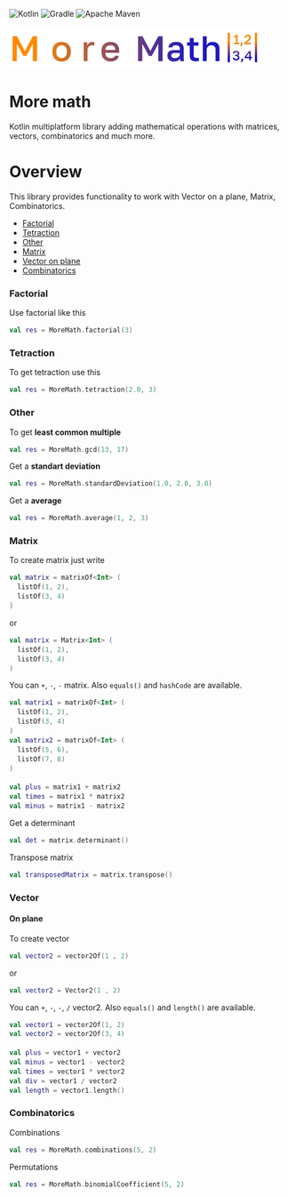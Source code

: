 ![Kotlin](https://img.shields.io/badge/kotlin-%237F52FF.svg?style=for-the-badge&logo=kotlin&logoColor=white)
![Gradle](https://img.shields.io/badge/Gradle-02303A.svg?style=for-the-badge&logo=Gradle&logoColor=white)
![Apache Maven](https://img.shields.io/badge/Apache%20Maven-C71A36?style=for-the-badge&logo=Apache%20Maven&logoColor=white)

![More Math logo](https://github.com/plumsoftware/more-math/blob/develop-v0.0.1/docs/images/logo.png)

# More math
Kotlin multiplatform library adding mathematical operations with matrices, vectors, combinatorics and much more.

# Overview
This library provides functionality to work with Vector on a plane, Matrix, Combinatorics.

* [Factorial](#Factorial)
* [Tetraction](#Tetraction)
* [Other](#Other)
* [Matrix](#Matrix)
* [Vector on plane](#Vector)
* [Combinatorics](#Combinatorics)



### Factorial
Use factorial like this
```kotlin
val res = MoreMath.factorial(3)
```



### Tetraction
To get tetraction use this
```kotlin
val res = MoreMath.tetraction(2.0, 3)
```


### Other
To get **least common multiple**
```kotlin
val res = MoreMath.gcd(13, 17)
```

Get a **standart deviation**
```kotlin
val res = MoreMath.standardDeviation(1.0, 2.0, 3.0)
```

Get a **average**
```kotlin
val res = MoreMath.average(1, 2, 3)
```


### Matrix
To create matrix just write
```kotlin
val matrix = matrixOf<Int> (
  listOf(1, 2),
  listOf(3, 4)
)
```
or
```kotlin
val matrix = Matrix<Int> (
  listOf(1, 2),
  listOf(3, 4)
)
```

You can ```+```, ```-```, ```-``` matrix. Also ```equals()``` and ```hashCode``` are available.
```kotlin
val matrix1 = matrixOf<Int> (
  listOf(1, 2),
  listOf(3, 4)
)
val matrix2 = matrixOf<Int> (
  listOf(5, 6),
  listOf(7, 8)
)

val plus = matrix1 + matrix2
val times = matrix1 * matrix2
val minus = matrix1 - matrix2
```

Get a determinant
```kotlin
val det = matrix.determinant()
```

Transpose matrix
```kotlin
val transposedMatrix = matrix.transpose()
```



### Vector

#### On plane
To create vector
```kotlin
val vector2 = vector2Of(1 , 2)
```
or
```kotlin
val vector2 = Vector2(1 , 2)
```

You can ```+```, ```-```, ```-```, ```/``` vector2. Also ```equals()``` and ```length()``` are available.
```kotlin
val vector1 = vector2Of(1, 2)
val vector2 = vector2Of(3, 4)

val plus = vector1 + vector2
val minus = vector1 - vector2
val times = vector1 * vector2
val div = vector1 / vector2
val length = vector1.length()
```



### Combinatorics

Combinations
```kotlin
val res = MoreMath.combinations(5, 2)
```

Permutations
```kotlin
val res = MoreMath.binomialCoefficient(5, 2)
```
